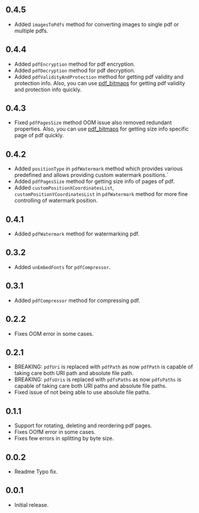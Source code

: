 ## 0.4.5

* Added `imagesToPdfs` method for converting images to single pdf or multiple pdfs.

## 0.4.4

* Added `pdfEncryption` method for pdf encryption.
* Added `pdfDecryption` method for pdf decryption.
* Added `pdfValidityAndProtection` method for getting pdf validity and protection info. Also, you can use [pdf_bitmaps](https://pub.dev/packages/pdf_bitmaps) for getting pdf validity and protection info quickly.

## 0.4.3

* Fixed `pdfPagesSize` method OOM issue also removed redundant properties. Also, you can use [pdf_bitmaps](https://pub.dev/packages/pdf_bitmaps) for getting size info specific page of pdf quickly.

## 0.4.2

* Added `positionType` in `pdfWatermark` method which provides various predefined and allows providing custom watermark positions.`
* Added `pdfPagesSize` method for getting size info of pages of pdf.
* Added `customPositionXCoordinatesList`, `customPositionYCoordinatesList` in `pdfWatermark` method for more fine controlling of watermark position.

## 0.4.1

* Added `pdfWatermark` method for watermarking pdf.

## 0.3.2

* Added `unEmbedFonts` for `pdfCompressor`.

## 0.3.1

* Added `pdfCompressor` method for compressing pdf.
 
## 0.2.2

* Fixes OOM error in some cases.

## 0.2.1

* BREAKING: `pdfUri` is replaced with `pdfPath` as now `pdfPath` is capable of taking care both URI path and absolute file path.
* BREAKING: `pdfsUris` is replaced with `pdfsPaths` as now `pdfsPaths` is capable of taking care both URI paths and absolute file paths.
* Fixed issue of not being able to use absolute file paths.

## 0.1.1

* Support for rotating, deleting and reordering pdf pages.
* Fixes OOfM error in some cases.
* Fixes few errors in splitting by byte size.

## 0.0.2

* Readme Typo fix.

## 0.0.1

* Initial release.
